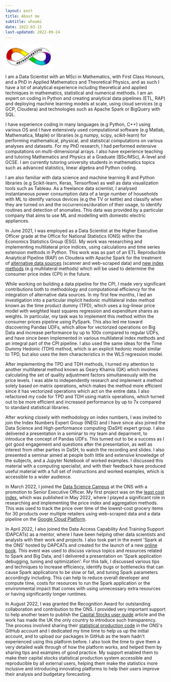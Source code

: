 ```yaml
---
layout: post
title: About me
subtitle: whoami
date: 2022-03-15
last-updated: 2022-09-24
---
```

<img src="/assets/img/neurodiversity.png" alt="isolated" width="150"/>


I am a Data Scientist with an MSci in Mathematics, with First Class Honours, and a PhD in Applied Mathematics and Theoretical Physics, and as such I have a lot of analytical experience including theoretical and applied techniques in mathematics, statistical and numerical methods. I am an expert on coding in Python and creating analytical data pipelines (ETL, RAP) and deploying machine learning models at scale, using cloud services (e.g GCP, Cloudera) and technologies such as Apache Spark or BigQuery with SQL.

I have experience coding in many languages (e.g Python, C++) using various OS and I have extensively used computational software (e.g Matlab, Mathematica, Maple) or libraries (e.g numpy, scipy, scikit-learn) for performing mathematical, physical, and statistical computations on various analyses and datasets. For my PhD research, I had performed extensive computations on multi-dimensional arrays. I also have experience teaching and tutoring Mathematics and Physics at a Graduate (BSc/MSc), A-level and GCSE. I am currently tutoring university students in mathematics topics such as advanced statistics, linear algebra and Python coding.

I am also familiar with data science and machine learning R and Python libraries (e.g Scikit-learn, Keras, Tensorflow) as well as data visualization tools such as Tableau. As a freelance data scientist, I analysed instantaneous power consumption data of a large number of households with ML to identify various devices (e.g the TV or kettle) and classify when they are turned on and the occurrences/duration of their usage, to identify routines and detection of anomalies. This data was provided by a particular company that aims to use ML and modelling with domestic electric appliances.

In June 2021, I was employed as a Data Scientist at the Higher Executive Officer grade at the Office for National Statistics (ONS) within the Economics Statistics Group (ESG). My work was researching and implementing multilateral price indices, using calculations and time series extension methods in Python. This work was as part of an ETL Reproducible Analytical Pipeline (RAP) on Cloudera with Apache Spark for the treatment of [alternative data sources](https://www.ons.gov.uk/economy/inflationandpriceindices/articles/introducingalternativedataintoconsumerpricestatisticsaggregationandweights/2021-11-09) (scanner and web-scraped data) and [new index methods](https://www.ons.gov.uk/economy/inflationandpriceindices/articles/newindexnumbermethodsinconsumerpricestatistics/2020-09-01) (e.g multilateral methods) which will be used to determine the consumer price index (CPI) in the future. 

While working on building a data pipeline for the CPI, I made very significant contributions both to methodology and computational efficiency for the integration of alternative data sources. In my first few months, I led an investigation into a particular implicit hedonic multilateral index method known as the time product dummy (TPD), which uses a log-linear price model with weighted least squares regression and expenditure shares as weights. In particular, my task was to implement this method within the consumer prices pipeline using PySpark. This also led me toward discovering Pandas UDFs, which allow for vectorized operations on Big Data and increase performance by up to 100x compared to regular UDFs, and have since been implemented in various multilateral index methods and an integral part of the CPI pipeline. I also used the same ideas for the Time Dummy Hedonic (TDH) method, which is an explicit hedonic model similar to TPD, but also uses the item characteristics in the WLS regression model.

After implementing the TPD and TDH methods, I turned my attention to another multilateral method known as Geary Khamis (GK) which involves calculating the set of quality adjustment factors simultaneously with the price levels. I was able to independently research and implement a method solely based on matrix operations, which makes the method more efficient since it has vectorized operations which act on the entire data. I also refactored my code for TPD and TDH using matrix operations, which turned out to be more efficient and increased performance by up to 7x compared to standard statistical libraries.

After working closely with methodology on index numbers, I was invited to join the Index Numbers Expert Group (INEG) and I have since also joined the Data Science and High-performance computing (DaSH) expert group. I also delivered a presentation in a seminar to my team and deparment, to introduce the concept of Pandas UDFs. This turned out to be a success as I got good engagement and questions after the presentation, as well as interest from other parties in DaSH, to watch the recording and slides. I also presented a seminar aimed at people both little and extensive knowledge of the subjects, and a Jupyter Notebook of worked examples. I discussed this material with a computing specialist, and with their feedback have produced useful material with a full set of instructions and worked examples, which is accessible to a wider audience.

In March 2022, I joined the [Data Science Campus](https://datasciencecampus.ons.gov.uk/) at the ONS with a promotion to Senior Executive Officer. My first project was on the [least cost index](https://www.ons.gov.uk/economy/inflationandpriceindices/articles/trackingthelowestcostgroceryitemsukexperimentalanalysis/april2021toapril2022), which was published in May 2022, where I played a significant role in researching and implementing the price index and aggregation methods. This was used to track the price over time of the lowest-cost grocery items for 30 products over multiple retailers using web-scraped data and a data pipeline on the [Google Cloud Platform](https://cloud.google.com/).

In April 2022, I also joined the Data Access Capability And Training Support (DAPCATs) as a mentor, where I have been helping other data scientists and analysts with their work and projects. I also took part in the event 'Spark at the ONS' hosted by DAPCATs and created for the launch of a new [online book](https://best-practice-and-impact.github.io/ons-spark/intro.html). This event was used to discuss various topics and resources related to Spark and Big Data, and I delivered a presentation on 'Spark application debugging, tuning and optimization'. For this talk, I discussed various tips and techniques to increase efficiency, identify bugs or bottlenecks that can cause Spark applications to be slow or fail, and tuning Spark parameters accordingly including. This can help to reduce overall developer and compute time, costs for resources to run the Spark application or the environmental impact that comes with using unnecessary extra resources or having significantly longer runtimes. 

In August 2022, I was granted the Recognition Award for outstanding collaboration and contribution to the ONS. I provided very important support to help another team to publish the [Capital Stocks user guide](https://www.ons.gov.uk/releases/introducingthecapitalstocksuserguide) article and the work has made the UK the only country to introduce such transparency. The process involved sharing their [statistical production code](https://github.com/ONSdigital/Capstocks) in the ONS's GitHub account and I dedicated my time time to help us up the initial account, and to upload our packages in GitHub as the team hadn't experienced using this platform before. I also took the time to give them a very detailed walk through of how the platform works, and helped them by sharing tips and examples of good practice. My support enabled them to make their capital stocks statistical production system accessible and reproducible by all external users, helping them make the statistics more inclusive and introducing innovating platforms to help their users improve their analysis and budgetary forecasting.
